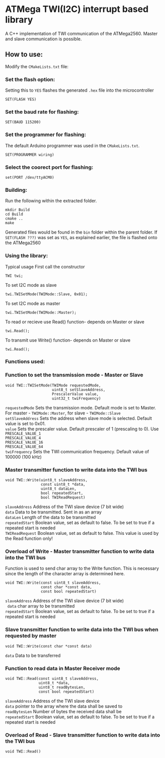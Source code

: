 # ATMega TWI(I2C) interrupt based library

A C++ implementation of TWI communication of the ATMega2560.
Master and slave communication is possible.

## How to use:
Modify the `CMakeLists.txt` file:

### Set the flash option:
Setting this to `YES` flashes the generated `.hex` file into the microcontroller
```
SET(FLASH YES)
```
### Set the baud rate for flashing:
```
SET(BAUD 115200)
```
### Set the programmer for flashing:
The default Arduino programmer was used in the `CMakeLists.txt`.
```
SET(PROGRAMMER wiring) 
```
### Select the coorect port for flashing:
```
set(PORT /dev/ttyACM0)
```

### Building:
Run the following within the extracted folder.
```
mkdir Build
cd Build
cmake ..
make
```
Generated files would be found in the `bin` folder within the parent folder.
If `SET(FLASH ???)` was set as `YES`, as explained earlier, the file is flashed onto the ATMega2560

### Using the library:
Typical usage 
First call the constructor
```
TWI twi;
```
To set I2C mode as slave
```
twi.TWISetMode(TWIMode::Slave, 0x01);
```    
To set I2C mode as master
```
twi.TWISetMode(TWIMode::Master);
```
To read or recieve use Read() function- depends on Master or slave
```
twi.Read();
```
To transmit use Write() function- depends on Master or slave
```
twi.Read();
```


###  Functions used:

### Function to set the transmission mode - Master or Slave
```
void TWI::TWISetMode(TWIMode requestedMode, 
                     uint8_t setSlaveAddress, 
                     PrescalerValue value, 
                     uint32_t twiFrequency)
```
`requestedMode` Sets the transmission mode. Default mode is set to Master. For master - `TWIMode::Master`, for slave - `TWIMode::Slave`  
`setSlaveAddress` Sets the address when slave mode is selected. Default value is set to 0x01.  
`value` Sets the prescaler value. Default prescaler of 1 (prescaling to 0). Use  
`PRESCALE_VALUE_1`  
`PRESCALE_VALUE_4`  
`PRESCALE_VALUE_16`  
`PRESCALE_VALUE_64`    
`twiFrequency` Sets the TWI communication frequency. Default value of 100000 (100 kHz)

### Master transmitter function to write data into the TWI bus
```
void TWI::Write(uint8_t slaveAddress,
                const uint8_t *data,
                uint8_t dataLen,
                bool repeatedStart,
                bool TWIReadRequest)
```
`slaveAddress` Address of the TWI slave device (7 bit wide)  
`data` Data to be transmitted. Sent in as an array  
`dataLen` Length of the data to be transmitted  
`repeatedStart` Boolean value, set as default to false. To be set to true if a repeated start is needed  
`TWIReadRequest` Boolean value, set as default to false. This value is used by the Read function only!  

### Overload of Write - Master transmitter function to write data into the TWI bus
Function is used to send char array to the Write function. This is necessary since the length of the character array is determined here.
```
void TWI::Write(const uint8_t slaveAddress,
                const char *const data,
                const bool repeatedStart)
```
`slaveAddress` Address of the TWI slave device (7 bit wide)  
` data` char array to be transmitted  
`repeatedStart` Boolean value, set as default to false. To be set to true if a repeated start is needed

### Slave transmitter function to write data into the TWI bus when requested by master
```
void TWI::Write(const char *const data)
```
`data` Data to be transferred

### Function to read data in Master Receiver mode
```
void TWI::Read(const uint8_t slaveAddress,
               uint8_t *data,
               uint8_t readBytesLen,
               const bool repeatedStart)
```

`slaveAddress` Address of the TWI slave device  
`data` pointer to the array where the data shall be saved to  
`readBytesLen` Number of bytes the received data shall be  
`repeatedStart` Boolean value, set as default to false. To be set to true if a repeated start is needed  

### Overload of Read - Slave transmitter function to write data into the TWI bus
```
void TWI::Read()
```
